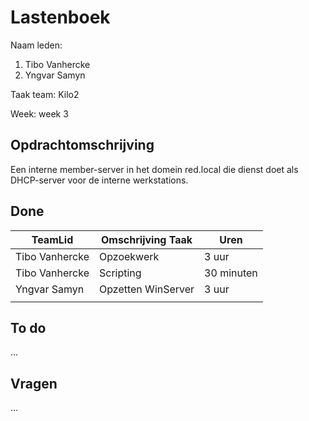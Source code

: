 # Lastenboek

Naam leden: 
1. Tibo Vanhercke
2. Yngvar Samyn

Taak team: Kilo2

Week: week 3

## Opdrachtomschrijving
Een interne member-server in het domein red.local die dienst doet als DHCP-server voor de interne werkstations.

## Done
| TeamLid        | Omschrijving Taak | Uren           |
| -------------- | -------------- | -------------- |
| Tibo Vanhercke | Opzoekwerk     | 3 uur          |
| Tibo Vanhercke | Scripting      | 30 minuten     |
| Yngvar Samyn               | Opzetten WinServer              | 3 uur               |
|                |                |                |

## To do
...

## Vragen
...
